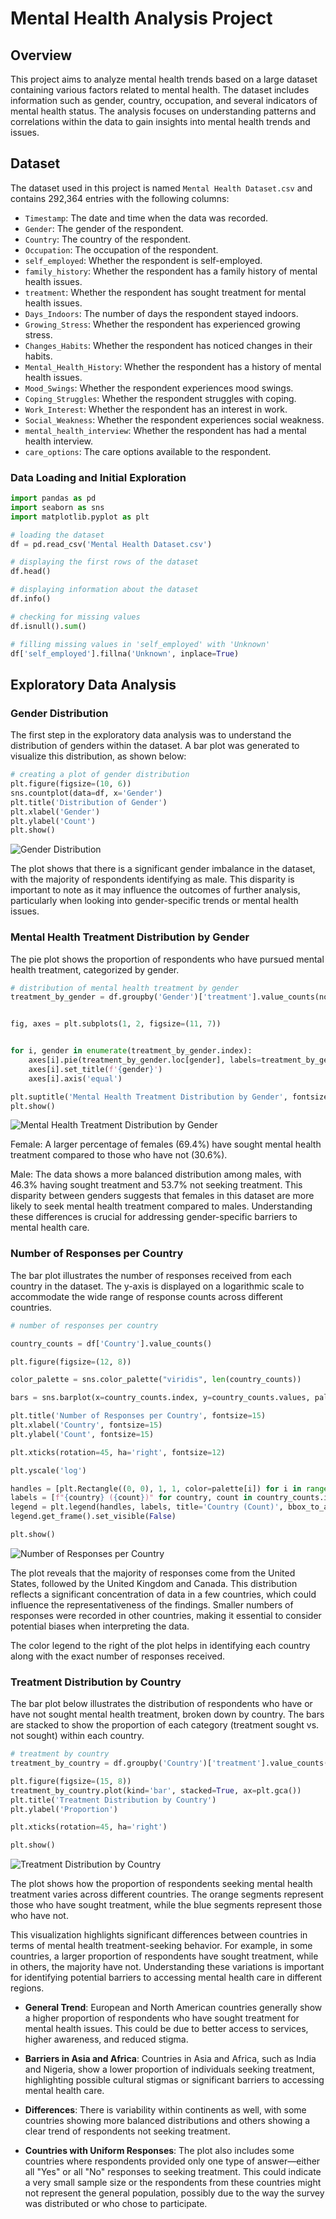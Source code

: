 # Mental Health Analysis Project

## Overview
This project aims to analyze mental health trends based on a large dataset containing various factors related to mental health. The dataset includes information such as gender, country, occupation, and several indicators of mental health status. The analysis focuses on understanding patterns and correlations within the data to gain insights into mental health trends and issues.

## Dataset
The dataset used in this project is named `Mental Health Dataset.csv` and contains 292,364 entries with the following columns:

- `Timestamp`: The date and time when the data was recorded.
- `Gender`: The gender of the respondent.
- `Country`: The country of the respondent.
- `Occupation`: The occupation of the respondent.
- `self_employed`: Whether the respondent is self-employed.
- `family_history`: Whether the respondent has a family history of mental health issues.
- `treatment`: Whether the respondent has sought treatment for mental health issues.
- `Days_Indoors`: The number of days the respondent stayed indoors.
- `Growing_Stress`: Whether the respondent has experienced growing stress.
- `Changes_Habits`: Whether the respondent has noticed changes in their habits.
- `Mental_Health_History`: Whether the respondent has a history of mental health issues.
- `Mood_Swings`: Whether the respondent experiences mood swings.
- `Coping_Struggles`: Whether the respondent struggles with coping.
- `Work_Interest`: Whether the respondent has an interest in work.
- `Social_Weakness`: Whether the respondent experiences social weakness.
- `mental_health_interview`: Whether the respondent has had a mental health interview.
- `care_options`: The care options available to the respondent.

### Data Loading and Initial Exploration

```python
import pandas as pd
import seaborn as sns
import matplotlib.pyplot as plt

# loading the dataset
df = pd.read_csv('Mental Health Dataset.csv')

# displaying the first rows of the dataset
df.head()

# displaying information about the dataset
df.info()

# checking for missing values
df.isnull().sum()

# filling missing values in 'self_employed' with 'Unknown'
df['self_employed'].fillna('Unknown', inplace=True)
```

## Exploratory Data Analysis
### Gender Distribution
The first step in the exploratory data analysis was to understand the distribution of genders within the dataset. A bar plot was generated to visualize this distribution, as shown below:

```python
# creating a plot of gender distribution
plt.figure(figsize=(10, 6))
sns.countplot(data=df, x='Gender')
plt.title('Distribution of Gender')
plt.xlabel('Gender')
plt.ylabel('Count')
plt.show()
```

![Gender Distribution](images/gender_distribution.png)

The plot shows that there is a significant gender imbalance in the dataset, with the majority of respondents identifying as male. This disparity is important to note as it may influence the outcomes of further analysis, particularly when looking into gender-specific trends or mental health issues.

### Mental Health Treatment Distribution by Gender

The pie plot shows the proportion of respondents who have pursued mental health treatment, categorized by gender.


```python
# distribution of mental health treatment by gender
treatment_by_gender = df.groupby('Gender')['treatment'].value_counts(normalize=True).unstack()


fig, axes = plt.subplots(1, 2, figsize=(11, 7))


for i, gender in enumerate(treatment_by_gender.index):
    axes[i].pie(treatment_by_gender.loc[gender], labels=treatment_by_gender.columns, autopct='%1.1f%%', startangle=130)
    axes[i].set_title(f'{gender}')
    axes[i].axis('equal')

plt.suptitle('Mental Health Treatment Distribution by Gender', fontsize=15)
plt.show()
```
![Mental Health Treatment Distribution by Gender](images/mental_health_treatment_by_gender.png)


Female: A larger percentage of females (69.4%) have sought mental health treatment compared to those who have not (30.6%).

Male: The data shows a more balanced distribution among males, with 46.3% having sought treatment and 53.7% not seeking treatment.
This disparity between genders suggests that females in this dataset are more likely to seek mental health treatment compared to males. Understanding these differences is crucial for addressing gender-specific barriers to mental health care.

### Number of Responses per Country

The bar plot illustrates the number of responses received from each country in the dataset. The y-axis is displayed on a logarithmic scale to accommodate the wide range of response counts across different countries.

```python
# number of responses per country

country_counts = df['Country'].value_counts()

plt.figure(figsize=(12, 8))

color_palette = sns.color_palette("viridis", len(country_counts))

bars = sns.barplot(x=country_counts.index, y=country_counts.values, palette=color_palette)

plt.title('Number of Responses per Country', fontsize=15)
plt.xlabel('Country', fontsize=15)
plt.ylabel('Count', fontsize=15)

plt.xticks(rotation=45, ha='right', fontsize=12)

plt.yscale('log')

handles = [plt.Rectangle((0, 0), 1, 1, color=palette[i]) for i in range(len(palette))]
labels = [f"{country} ({count})" for country, count in country_counts.items()]
legend = plt.legend(handles, labels, title='Country (Count)', bbox_to_anchor=(1.03, 1.055), loc='upper left', fontsize=10)
legend.get_frame().set_visible(False)

plt.show()

```
![Number of Responses per Country](images/number_of_responses_per_country.png)

The plot reveals that the majority of responses come from the United States, followed by the United Kingdom and Canada. This distribution reflects a significant concentration of data in a few countries, which could influence the representativeness of the findings. Smaller numbers of responses were recorded in other countries, making it essential to consider potential biases when interpreting the data.

The color legend to the right of the plot helps in identifying each country along with the exact number of responses received.

### Treatment Distribution by Country

The bar plot below illustrates the distribution of respondents who have or have not sought mental health treatment, broken down by country. The bars are stacked to show the proportion of each category (treatment sought vs. not sought) within each country.

```python
# treatment by country
treatment_by_country = df.groupby('Country')['treatment'].value_counts(normalize=True).unstack()

plt.figure(figsize=(15, 8))  
treatment_by_country.plot(kind='bar', stacked=True, ax=plt.gca())
plt.title('Treatment Distribution by Country')
plt.ylabel('Proportion')

plt.xticks(rotation=45, ha='right')

plt.show()
```

![Treatment Distribution by Country](images/treatment_distribution_by_country.png)

The plot shows how the proportion of respondents seeking mental health treatment varies across different countries. The orange segments represent those who have sought treatment, while the blue segments represent those who have not.

This visualization highlights significant differences between countries in terms of mental health treatment-seeking behavior. For example, in some countries, a larger proportion of respondents have sought treatment, while in others, the majority have not. Understanding these variations is important for identifying potential barriers to accessing mental health care in different regions.

- **General Trend**: European and North American countries generally show a higher proportion of respondents who have sought treatment for mental health issues. This could be due to better access to services, higher awareness, and reduced stigma.

- **Barriers in Asia and Africa**: Countries in Asia and Africa, such as India and Nigeria, show a lower proportion of individuals seeking treatment, highlighting possible cultural stigmas or significant barriers to accessing mental health care.

- **Differences**: There is variability within continents as well, with some countries showing more balanced distributions and others showing a clear trend of respondents not seeking treatment.

- **Countries with Uniform Responses**: The plot also includes some countries where respondents provided only one type of answer—either all "Yes" or all "No" responses to seeking treatment. This could indicate a very small sample size or the respondents from these countries might not represent the general population, possibly due to the way the survey was distributed or who chose to participate.



